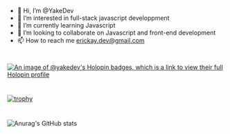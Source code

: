 - 👋 Hi, I’m @YakeDev
- 👀 I’m interested in full-stack javascript developpment
- 🌱 I’m currently learning Javascript
- 💞️ I’m looking to collaborate on Javascript and front-end development
- 📫 How to reach me erickay.dev@gmail.com
#

[![An image of @yakedev's Holopin badges, which is a link to view their full Holopin profile](https://holopin.me/yakedev)](https://holopin.io/@yakedev)

#
[![trophy](https://github-profile-trophy.vercel.app/?username=YakeDev)](https://github.com/YakeDev/github-profile-trophy)

#
![Anurag's GitHub stats](https://github-readme-stats.vercel.app/api?username=YakeDev&show_icons=true)
<!---
YakeDev/YakeDev is a ✨ special ✨ repository because its `README.md` (this file) appears on your GitHub profile.
You can click the Preview link to take a look at your changes.
--->
